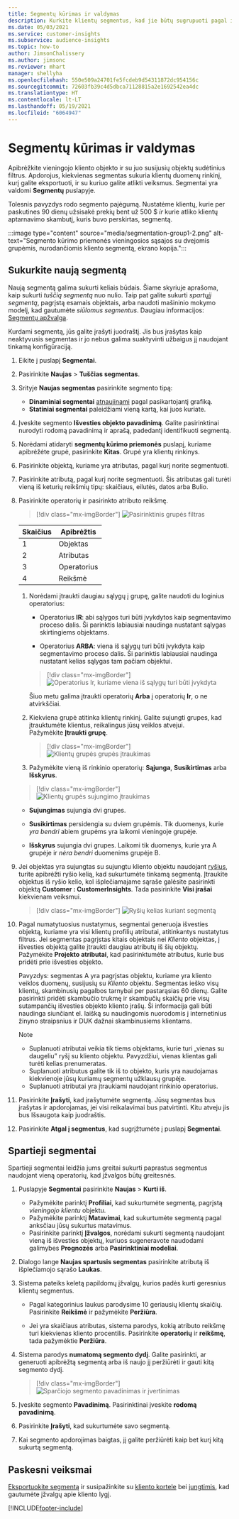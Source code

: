 ```yaml
---
title: Segmentų kūrimas ir valdymas
description: Kurkite klientų segmentus, kad jie būtų sugrupuoti pagal įvairius atributus.
ms.date: 05/03/2021
ms.service: customer-insights
ms.subservice: audience-insights
ms.topic: how-to
author: JimsonChalissery
ms.author: jimsonc
ms.reviewer: mhart
manager: shellyha
ms.openlocfilehash: 550e509a24701fe5fcdeb9d54311872dc954156c
ms.sourcegitcommit: 72603fb39c4d5dbca71128815a2e1692542ea4dc
ms.translationtype: HT
ms.contentlocale: lt-LT
ms.lasthandoff: 05/19/2021
ms.locfileid: "6064947"
---
```

# <a name="create-and-manage-segments"></a>Segmentų kūrimas ir valdymas

Apibrėžkite vieningojo kliento objekto ir su juo susijusių objektų sudėtinius filtrus. Apdorojus, kiekvienas segmentas sukuria klientų duomenų rinkinį, kurį galite eksportuoti, ir su kuriuo galite atlikti veiksmus. Segmentai yra valdomi **Segmentų** puslapyje. 

Tolesnis pavyzdys rodo segmento pajėgumą. Nustatėme klientų, kurie per paskutines 90 dienų užsisakė prekių bent už 500 $ *ir* kurie atliko klientų aptarnavimo skambutį, kuris buvo perskirtas, segmentą.

:::image type="content" source="media/segmentation-group1-2.png" alt-text="Segmento kūrimo priemonės vieningosios sąsajos su dvejomis grupėmis, nurodančiomis kliento segmentą, ekrano kopija.":::

## <a name="create-a-new-segment"></a>Sukurkite naują segmentą

Naują segmentą galima sukurti keliais būdais. Šiame skyriuje aprašoma, kaip sukurti *tuščią segmentą* nuo nulio. Taip pat galite sukurti *spartųjį segmentą*, pagrįstą esamais objektais, arba naudoti mašininio mokymo modelį, kad gautumėte *siūlomus segmentus*. Daugiau informacijos: [Segmentų apžvalga](segments.md).

Kurdami segmentą, jūs galite įrašyti juodraštį. Jis bus įrašytas kaip neaktyvusis segmentas ir jo nebus galima suaktyvinti užbaigus jį naudojant tinkamą konfigūraciją.

1. Eikite į puslapį **Segmentai**.

1. Pasirinkite **Naujas** > **Tuščias segmentas**.

1. Srityje **Naujas segmentas** pasirinkite segmento tipą:

   - **Dinaminiai segmentai** [atnaujinami](segments.md#refresh-segments) pagal pasikartojantį grafiką.
   - **Statiniai segmentai** paleidžiami vieną kartą, kai juos kuriate.

1. Įveskite segmento **Išvesties objekto pavadinimą**. Galite pasirinktinai nurodyti rodomą pavadinimą ir aprašą, padedantį identifikuoti segmentą.

1. Norėdami atidaryti **segmentų kūrimo priemonės** puslapį, kuriame apibrėžėte grupė, pasirinkite **Kitas**. Grupė yra klientų rinkinys.

1. Pasirinkite objektą, kuriame yra atributas, pagal kurį norite segmentuoti.

1. Pasirinkite atributą, pagal kurį norite segmentuoti. Šis atributas gali turėti vieną iš keturių reikšmių tipų: skaičiaus, eilutės, datos arba Bulio.

1. Pasirinkite operatorių ir pasirinkto atributo reikšmę.

   > [!div class="mx-imgBorder"]
   > ![Pasirinktinis grupės filtras](media/customer-group-numbers.png "Klientų grupės filtras")

   |Skaičius |Apibrėžtis  |
   |---------|---------|
   |1     |Objektas          |
   |2     |Atributas          |
   |3    |Operatorius         |
   |4    |Reikšmė         |

   1. Norėdami įtraukti daugiau sąlygų į grupę, galite naudoti du loginius operatorius:

      - Operatorius **IR**: abi sąlygos turi būti įvykdytos kaip segmentavimo proceso dalis. Ši parinktis labiausiai naudinga nustatant sąlygas skirtingiems objektams.

      - Operatorius **ARBA**: viena iš sąlygų turi būti įvykdyta kaip segmentavimo proceso dalis. Ši parinktis labiausiai naudinga nustatant kelias sąlygas tam pačiam objektui.

      > [!div class="mx-imgBorder"]
      > ![Operatorius Ir, kuriame viena iš sąlygų turi būti įvykdyta](media/segmentation-either-condition.png "Operatorius Ir, kuriame viena iš sąlygų turi būti įvykdyta")

      Šiuo metu galima įtraukti operatorių **Arba** į operatorių **Ir**, o ne atvirkščiai.

   1. Kiekviena grupė atitinka klientų rinkinį. Galite sujungti grupes, kad įtrauktumėte klientus, reikalingus jūsų veiklos atvejui.    
   Pažymėkite **Įtraukti grupę**.

      > [!div class="mx-imgBorder"]
      > ![Klientų grupės grupės įtraukimas](media/customer-group-add-group.png "Klientų grupės grupės įtraukimas")

   1. Pažymėkite vieną iš rinkinio operatorių: **Sąjunga**, **Susikirtimas** arba **Išskyrus**.

   > [!div class="mx-imgBorder"]
   > ![Klientų grupės sujungimo įtraukimas](media/customer-group-union.png "Klientų grupės sujungimo įtraukimas")

   - **Sujungimas** sujungia dvi grupes.

   - **Susikirtimas** persidengia su dviem grupėmis. Tik duomenys, kurie *yra bendri* abiem grupėms yra laikomi vieningoje grupėje.

   - **Išskyrus** sujungia dvi grupes. Laikomi tik duomenys, kurie yra A grupėje ir *nėra bendri* duomenims grupėje B.

1. Jei objektas yra sujungtas su sujungtu kliento objektu naudojant [ryšius](relationships.md), turite apibrėžti ryšio kelią, kad sukurtumėte tinkamą segmentą. Įtraukite objektus iš ryšio kelio, kol išplečiamajame sąraše galėsite pasirinkti objektą **Customer : CustomerInsights**. Tada pasirinkite **Visi įrašai** kiekvienam veiksmui.

   > [!div class="mx-imgBorder"]
   > ![Ryšių kelias kuriant segmentą](media/segments-multiple-relationships.png "Ryšių kelias kuriant segmentą")

1. Pagal numatytuosius nustatymus, segmentai generuoja išvesties objektą, kuriame yra visi klientų profilių atributai, atitinkantys nustatytus filtrus. Jei segmentas pagrįstas kitais objektais nei *Kliento* objektas, į išvesties objektą galite įtraukti daugiau atributų iš šių objektų. Pažymėkite **Projekto atributai**, kad pasirinktumėte atributus, kurie bus pridėti prie išvesties objekto.  
  
   Pavyzdys: segmentas A yra pagrįstas objektu, kuriame yra kliento veiklos duomenų, susijusių su *Kliento* objektu. Segmentas ieško visų klientų, skambinusių pagalbos tarnybai per pastarąsias 60 dienų. Galite pasirinkti pridėti skambučio trukmę ir skambučių skaičių prie visų sutampančių išvesties objekto kliento įrašų. Ši informacija gali būti naudinga siunčiant el. laišką su naudingomis nuorodomis į internetinius žinyno straipsnius ir DUK dažnai skambinusiems klientams.

   > [!NOTE]
   > - Suplanuoti atributai veikia tik tiems objektams, kurie turi „vienas su daugeliu” ryšį su kliento objektu. Pavyzdžiui, vienas klientas gali turėti kelias prenumeratas.
   > - Suplanuoti atributus galite tik iš to objekto, kuris yra naudojamas kiekvienoje jūsų kuriamų segmentų užklausų grupėje.
   > - Suplanuoti atributai yra įtraukiami naudojant rinkinio operatorius.

1. Pasirinkite **Įrašyti**, kad įrašytumėte segmentą. Jūsų segmentas bus įrašytas ir apdorojamas, jei visi reikalavimai bus patvirtinti. Kitu atveju jis bus Išsaugota kaip juodraštis.

1. Pasirinkite **Atgal į segmentus**, kad sugrįžtumėte į puslapį **Segmentai**.



## <a name="quick-segments"></a>Spartieji segmentai

Spartieji segmentai leidžia jums greitai sukurti paprastus segmentus naudojant vieną operatorių, kad įžvalgos būtų greitesnės.

1. Puslapyje **Segmentai** pasirinkite **Naujas** > **Kurti iš**.

   - Pažymėkite parinktį **Profiliai**, kad sukurtumėte segmentą, pagrįstą *vieningojo klientu* objektu.
   - Pažymėkite parinktį **Matavimai**, kad sukurtumėte segmentą pagal anksčiau jūsų sukurtus matavimus.
   - Pasirinkite parinktį **Įžvalgos**, norėdami sukurti segmentą naudojant vieną iš išvesties objektų, kuriuos sugeneravote naudodami galimybes **Prognozės** arba **Pasirinktiniai modeliai**.

2. Dialogo lange **Naujas spartusis segmentas** pasirinkite atributą iš išplečiamojo sąrašo **Laukas**.

3. Sistema pateiks keletą papildomų įžvalgų, kurios padės kurti geresnius klientų segmentus.
   - Pagal kategorinius laukus parodysime 10 geriausių klientų skaičių. Pasirinkite **Reikšmė** ir pažymėkite **Peržiūra**.

   - Jei yra skaičiaus atributas, sistema parodys, kokią atributo reikšmę turi kiekvienas kliento procentilis. Pasirinkite **operatorių** ir **reikšmę**, tada pažymėktie **Peržiūra**.

4. Sistema parodys **numatomą segmento dydį**. Galite pasirinkti, ar generuoti apibrėžtą segmentą arba iš naujo jį peržiūrėti ir gauti kitą segmento dydį.

    > [!div class="mx-imgBorder"]
    > ![Sparčiojo segmento pavadinimas ir įvertinimas](media/quick-segment-name.png "Sparčiojo segmento pavadinimas ir įvertinimas")

5. Įveskite segmento **Pavadinimą**. Pasirinktinai įveskite **rodomą pavadinimą**.

6. Pasirinkite **Įrašyti**, kad sukurtumėte savo segmentą.

7. Kai segmento apdorojimas baigtas, jį galite peržiūrėti kaip bet kurį kitą sukurtą segmentą.

## <a name="next-steps"></a>Paskesni veiksmai

[Eksportuokite segmentą](export-destinations.md) ir susipažinkite su [kliento kortele](customer-card-add-in.md) bei [jungtimis](export-power-bi.md), kad gautumėte įžvalgų apie kliento lygį.

[!INCLUDE[footer-include](../includes/footer-banner.md)]
